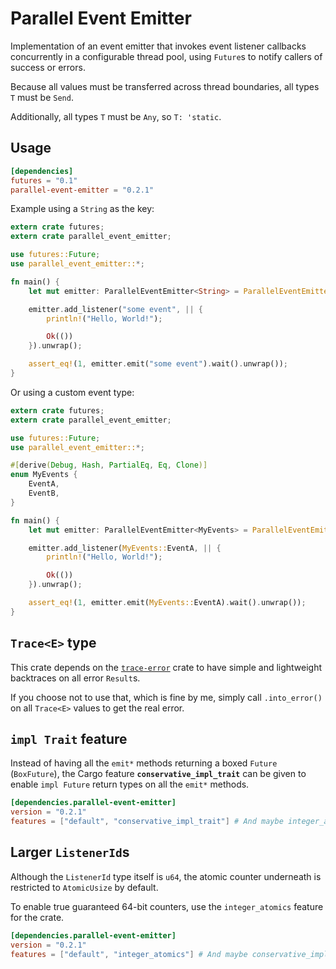 Parallel Event Emitter
======================

Implementation of an event emitter that invokes event listener callbacks concurrently in a configurable thread pool,
using `Future`s to notify callers of success or errors.

Because all values must be transferred across thread boundaries, all types `T` must be `Send`.

Additionally, all types `T` must be `Any`, so `T: 'static`.

## Usage

```toml
[dependencies]
futures = "0.1"
parallel-event-emitter = "0.2.1"
```

Example using a `String` as the key:

```rust
extern crate futures;
extern crate parallel_event_emitter;

use futures::Future;
use parallel_event_emitter::*;

fn main() {
    let mut emitter: ParallelEventEmitter<String> = ParallelEventEmitter::new();

    emitter.add_listener("some event", || {
        println!("Hello, World!");

        Ok(())
    }).unwrap();

    assert_eq!(1, emitter.emit("some event").wait().unwrap());
}
```

Or using a custom event type:

```rust
extern crate futures;
extern crate parallel_event_emitter;

use futures::Future;
use parallel_event_emitter::*;

#[derive(Debug, Hash, PartialEq, Eq, Clone)]
enum MyEvents {
    EventA,
    EventB,
}

fn main() {
    let mut emitter: ParallelEventEmitter<MyEvents> = ParallelEventEmitter::new();

    emitter.add_listener(MyEvents::EventA, || {
        println!("Hello, World!");

        Ok(())
    }).unwrap();

    assert_eq!(1, emitter.emit(MyEvents::EventA).wait().unwrap());
}
```

## `Trace<E>` type

This crate depends on the [`trace-error`](https://crates.io/crates/trace-error) crate to have simple and lightweight backtraces on all error `Result`s.

If you choose not to use that, which is fine by me, simply call `.into_error()` on all `Trace<E>` values to get the real error.

## `impl Trait` feature

Instead of having all the `emit*` methods returning a boxed `Future` (`BoxFuture`),
the Cargo feature **`conservative_impl_trait`** can be given to enable `impl Future` return types on
all the `emit*` methods.

```toml
[dependencies.parallel-event-emitter]
version = "0.2.1"
features = ["default", "conservative_impl_trait"] # And maybe integer_atomics
```

## Larger `ListenerId`s

Although the `ListenerId` type itself is `u64`,
the atomic counter underneath is restricted to `AtomicUsize` by default.

To enable true guaranteed 64-bit counters, use the `integer_atomics` feature for the crate.

```toml
[dependencies.parallel-event-emitter]
version = "0.2.1"
features = ["default", "integer_atomics"] # And maybe conservative_impl_trait
```